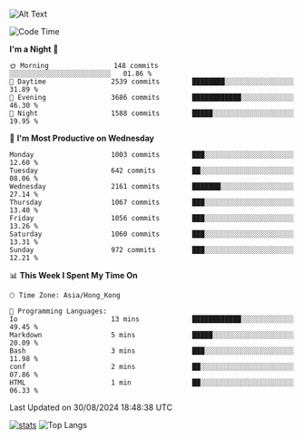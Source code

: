 ![Alt Text](https://media.tenor.com/3Gehha8RO-sAAAAC/goose-dance.gif)

<!--START_SECTION:waka-->
![Code Time](http://img.shields.io/badge/Code%20Time-290%20hrs%2022%20mins-blue)

**I'm a Night 🦉** 

```text
🌞 Morning                148 commits         ░░░░░░░░░░░░░░░░░░░░░░░░░   01.86 % 
🌆 Daytime                2539 commits        ████████░░░░░░░░░░░░░░░░░   31.89 % 
🌃 Evening                3686 commits        ████████████░░░░░░░░░░░░░   46.30 % 
🌙 Night                  1588 commits        █████░░░░░░░░░░░░░░░░░░░░   19.95 % 
```
📅 **I'm Most Productive on Wednesday** 

```text
Monday                   1003 commits        ███░░░░░░░░░░░░░░░░░░░░░░   12.60 % 
Tuesday                  642 commits         ██░░░░░░░░░░░░░░░░░░░░░░░   08.06 % 
Wednesday                2161 commits        ███████░░░░░░░░░░░░░░░░░░   27.14 % 
Thursday                 1067 commits        ███░░░░░░░░░░░░░░░░░░░░░░   13.40 % 
Friday                   1056 commits        ███░░░░░░░░░░░░░░░░░░░░░░   13.26 % 
Saturday                 1060 commits        ███░░░░░░░░░░░░░░░░░░░░░░   13.31 % 
Sunday                   972 commits         ███░░░░░░░░░░░░░░░░░░░░░░   12.21 % 
```


📊 **This Week I Spent My Time On** 

```text
🕑︎ Time Zone: Asia/Hong_Kong

💬 Programming Languages: 
Io                       13 mins             ████████████░░░░░░░░░░░░░   49.45 % 
Markdown                 5 mins              █████░░░░░░░░░░░░░░░░░░░░   20.09 % 
Bash                     3 mins              ███░░░░░░░░░░░░░░░░░░░░░░   11.98 % 
conf                     2 mins              ██░░░░░░░░░░░░░░░░░░░░░░░   07.86 % 
HTML                     1 min               ██░░░░░░░░░░░░░░░░░░░░░░░   06.33 % 
```


 Last Updated on 30/08/2024 18:48:38 UTC
<!--END_SECTION:waka-->
[![stats](https://github-readme-stats-rose-phi.vercel.app/api?username=jxncted&count_private=true)](https://github.com/jxncted/github-readme-stats)
![Top Langs](https://github-readme-stats-rose-phi.vercel.app/api/top-langs/?username=jxncted\&layout=compact&hide=c,assembly,jupyter%20notebook)
